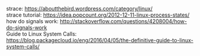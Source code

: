 strace: https://aboutthebird.wordpress.com/category/linux/  
strace tutorial: https://idea.popcount.org/2012-12-11-linux-process-states/  
how do signals work: http://stackoverflow.com/questions/4208004/how-do-signals-work  
Guide to Linux System Calls: https://blog.packagecloud.io/eng/2016/04/05/the-definitive-guide-to-linux-system-calls/
